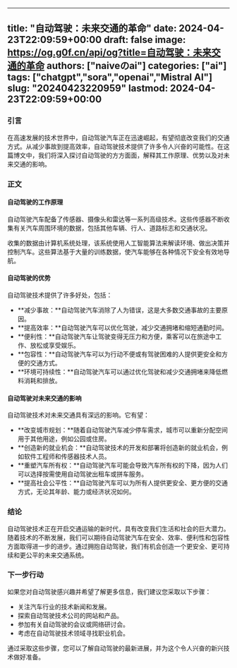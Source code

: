 
---
title: "自动驾驶：未来交通的革命"
date: 2024-04-23T22:09:59+00:00
draft: false
image: https://og.g0f.cn/api/og?title=自动驾驶：未来交通的革命
authors: ["naiveのai"]
categories: ["ai"]
tags: ["chatgpt","sora","openai","Mistral AI"]
slug: "20240423220959"
lastmod: 2024-04-23T22:09:59+00:00
---
### 引言

在高速发展的技术世界中，自动驾驶汽车正在迅速崛起，有望彻底改变我们的交通方式。从减少事故到提高效率，自动驾驶技术提供了许多令人兴奋的可能性。在这篇博文中，我们将深入探讨自动驾驶的方方面面，解释其工作原理、优势以及对未来交通的影响。

### 正文

#### 自动驾驶的工作原理

自动驾驶汽车配备了传感器、摄像头和雷达等一系列高级技术。这些传感器不断收集有关汽车周围环境的数据，包括其他车辆、行人、道路标志和交通状况。

收集的数据由计算机系统处理，该系统使用人工智能算法来解读环境、做出决策并控制汽车。这些算法基于大量的训练数据，使汽车能够在各种情况下安全有效地导航。

#### 自动驾驶的优势

自动驾驶技术提供了许多好处，包括：

- **减少事故：**自动驾驶汽车消除了人为错误，这是大多数交通事故的主要原因。
- **提高效率：**自动驾驶汽车可以优化驾驶，减少交通拥堵和缩短通勤时间。
- **便利性：**自动驾驶汽车让驾驶变得无压力和方便，乘客可以在旅途中工作、放松或享受娱乐。
- **包容性：**自动驾驶汽车可以为行动不便或有驾驶困难的人提供更安全和方便的交通方式。
- **环境可持续性：**自动驾驶汽车可以通过优化驾驶和减少交通拥堵来降低燃料消耗和排放。

#### 自动驾驶对未来交通的影响

自动驾驶技术对未来交通具有深远的影响。它有望：

- **改变城市规划：**随着自动驾驶汽车减少停车需求，城市可以重新分配空间用于其他用途，例如公园或住房。
- **创造新的就业机会：**自动驾驶技术的开发和部署将创造新的就业机会，例如软件工程师和传感器技术人员。
- **重塑汽车所有权：**自动驾驶汽车可能会导致汽车所有权的下降，因为人们可以选择按需使用自动驾驶出租车或拼车服务。
- **提高社会公平性：**自动驾驶汽车可以为所有人提供更安全、更方便的交通方式，无论其年龄、能力或经济状况如何。

### 结论

自动驾驶技术正在开启交通运输的新时代，具有改变我们生活和社会的巨大潜力。随着技术的不断发展，我们可以期待自动驾驶汽车在安全、效率、便利性和包容性方面取得进一步的进步。通过拥抱自动驾驶，我们有机会创造一个更安全、更可持续和更公平的未来交通系统。

### 下一步行动

如果您对自动驾驶感兴趣并希望了解更多信息，我们建议您采取以下步骤：

- 关注汽车行业的技术新闻和发展。
- 探索自动驾驶技术公司的网站和产品。
- 参加有关自动驾驶的会议或网络研讨会。
- 考虑在自动驾驶技术领域寻找职业机会。

通过采取这些步骤，您可以了解自动驾驶的最新进展，并为这个令人兴奋的新兴技术做好准备。